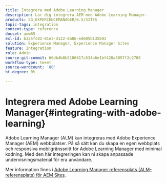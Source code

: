```yaml
---
title: Integrera med Adobe Learning Manager
description: Lär dig integrera AEM med Adobe Learning Manager.
products: SG_EXPERIENCEMANAGER/6.5/SITES
topic-tags: integration
content-type: reference
docset: aem65
exl-id: b325fc82-01e3-4122-8a86-ed605b135b01
solution: Experience Manager, Experience Manager Sites
feature: Integration
role: Admin
source-git-commit: 66db4b0b5106617c534b6e1bf428a3057f2c2708
workflow-type: tm+mt
source-wordcount: '80'
ht-degree: 0%

---
```


# Integrera med Adobe Learning Manager{#integrating-with-adobe-learning}

Adobe Learning Manager (ALM) kan integreras med Adobe Experience Manager (AEM) webbplatser. På så sätt kan du skapa en egen webbplats och responsiva mobilgränssnitt för Adobe Learning Manager med minimal kodning. Med den här integreringen kan ni skapa anpassade undervisningsmaterial för era användare.

Mer information finns i [Adobe Learning Manager referensplats (ALM-referensplats) för AEM Sites](https://helpx.adobe.com/learning-manager/adobe-learning-manager-integration-aem.html).
